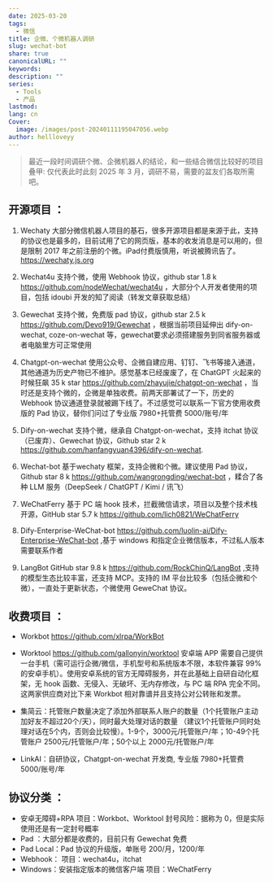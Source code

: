 ```yaml
---
date: 2025-03-20
tags:
  - 微信
title: 企微、个微机器人调研
slug: wechat-bot
share: true
canonicalURL: ""
keywords: 
description: ""
series:
  - Tools
  - 产品
lastmod: 
lang: cn
Cover:
  image: /images/post-20240111195047056.webp
author: hellloveyy
---
```


> 最近一段时间调研个微、企微机器人的结论，和一些结合微信比较好的项目
> 叠甲: 仅代表此时此刻 2025 年 3 月，调研不易，需要的盆友们各取所需吧。

## 开源项目 ：
1. Wechaty 大部分微信机器人项目的基石，很多开源项目都是来源于此，支持的协议也是最多的，目前试用了它的网页版，基本的收发消息是可以用的，但是限制 2017 年之前注册的个微。iPad付费版慎用，听说被腾讯告了。 https://wechaty.js.org

2. Wechat4u 支持个微，使用 Webhook 协议，github star 1.8 k https://github.com/nodeWechat/wechat4u ，大部分个人开发者使用的项目，包括 idoubi 开发的知了阅读（转发文章获取总结）

3. Gewechat 支持个微，免费版 pad 协议，github star 2.5 k https://github.com/Devo919/Gewechat ，根据当前项目延伸出 dify-on-wechat, coze-on-wechat 等，gewechat要求必须搭建服务到同省服务器或者电脑里方可正常使用

4. Chatgpt-on-wechat 使用公众号、企微自建应用、钉钉、飞书等接入通道，其他通道为历史产物已不维护。感觉基本已经废废了，在 ChatGPT 火起来的时候狂飙 35 k star https://github.com/zhayujie/chatgpt-on-wechat ，当时还是支持个微的，企微是单独收费。前两天部署试了一下，历史的 Webhook 协议通道登录就被踢下线了。不过感觉可以联系一下官方使用收费版的 Pad 协议，替你们问过了专业版 7980+托管费 5000/账号/年

5. Dify-on-wechat 支持个微，继承自 Chatgpt-on-wechat，支持 itchat 协议（已废弃）、Gewechat 协议，Github star 2 k https://github.com/hanfangyuan4396/dify-on-wechat.

6. Wechat-bot 基于wechaty 框架，支持企微和个微。建议使用 Pad 协议，Github star 8 k https://github.com/wangrongding/wechat-bot ，糅合了各种 LLM 服务（DeepSeek / ChatGPT / Kimi / 讯飞）

7. WeChatFerry 基于 PC 端 hook 技术，拦截微信请求，项目以及整个技术栈开源，GitHub star 5.7 k https://github.com/lich0821/WeChatFerry

8. Dify-Enterprise-WeChat-bot https://github.com/luolin-ai/Dify-Enterprise-WeChat-bot ,基于 windows 和指定企业微信版本，不过私人版本需要联系作者

9. LangBot GitHub star 9.8 k https://github.com/RockChinQ/LangBot ,支持的模型生态比较丰富，还支持 MCP。支持的 IM 平台比较多（包括企微和个微），一直处于更新状态，个微使用 GeweChat 协议。

## 收费项目 ：
- Workbot  https://github.com/xlrpa/WorkBot
- Worktool  https://github.com/gallonyin/worktool
安卓端 APP 需要自己提供一台手机（需可运行企微/微信，手机型号和系统版本不限，本软件兼容 99% 的安卓手机）。使用安卓系统的官方无障碍服务，并在此基础上自研自动化框架，无 hook 函数、无侵入、无破坏、无内存修改，与 PC 端 RPA 完全不同。这两家供应商对比下来 Workbot 相对靠谱并且支持公对公转账和发票。

- 集简云：托管账户数量决定了添加外部联系人账户的数量（1个托管账户主动加好友不超过20个/天），同时最大处理对话的数量 （建议1个托管账户同时处理对话在5个内，否则会比较慢）。1-9个，3000元/托管账户/年；10-49个托管账户 2500元/托管账户/年；50个以上 2000元/托管账户/年

- LinkAI：自研协议，Chatgpt-on-wechat 开发商, 专业版 7980+托管费 5000/账号/年


## 协议分类 ：
- 安卓无障碍+RPA
	项目：Workbot、Worktool
	封号风险：据称为 0，但是实际使用还是有一定封号概率
- Pad ：大部分都是收费的，目前只有 Gewechat 免费
- Pad Local：Pad 协议的升级版，单账号 200/月，1200/年
- Webhook：
	项目：wechat4u，itchat
- Windows：安装指定版本的微信客户端
	项目：WeChatFerry






